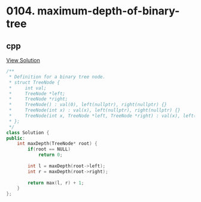 # 0104. maximum-depth-of-binary-tree

## cpp

[View Solution](0104-maximum-depth-of-binary-tree.cpp)


```cpp
/**
 * Definition for a binary tree node.
 * struct TreeNode {
 *     int val;
 *     TreeNode *left;
 *     TreeNode *right;
 *     TreeNode() : val(0), left(nullptr), right(nullptr) {}
 *     TreeNode(int x) : val(x), left(nullptr), right(nullptr) {}
 *     TreeNode(int x, TreeNode *left, TreeNode *right) : val(x), left(left), right(right) {}
 * };
 */
class Solution {
public:
    int maxDepth(TreeNode* root) {
        if(root == NULL)
            return 0;
        
        int l = maxDepth(root->left);
        int r = maxDepth(root->right);
        
        return max(l, r) + 1;
    }
};
```
